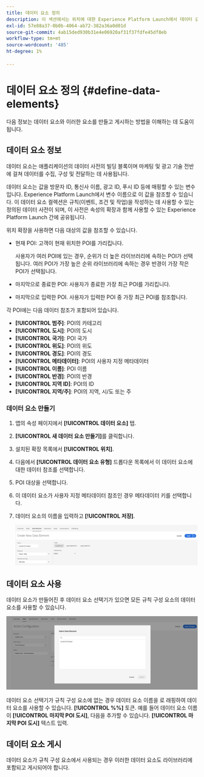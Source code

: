 ```yaml
---
title: 데이터 요소 정의
description: 이 섹션에서는 위치에 대한 Experience Platform Launch에서 데이터 요소를 만들고, 사용하고, 게시하는 방법에 대해 설명합니다.
exl-id: 57e88a37-0b0b-4064-ab72-382a36a0d01d
source-git-commit: 4ab15ded930b31e4e06920af31f37fdfe45df8eb
workflow-type: tm+mt
source-wordcount: '485'
ht-degree: 1%

---
```


# 데이터 요소 정의 {#define-data-elements}

다음 정보는 데이터 요소와 이러한 요소를 만들고 게시하는 방법을 이해하는 데 도움이 됩니다.

## 데이터 요소 정보

데이터 요소는 애플리케이션의 데이터 사전의 빌딩 블록이며 마케팅 및 광고 기술 전반에 걸쳐 데이터를 수집, 구성 및 전달하는 데 사용됩니다.

데이터 요소는 값을 방문자 ID, 통신사 이름, 광고 ID, 푸시 ID 등에 매핑할 수 있는 변수입니다. Experience Platform Launch에서 변수 이름으로 이 값을 참조할 수 있습니다. 이 데이터 요소 컬렉션은 규칙(이벤트, 조건 및 작업)을 작성하는 데 사용할 수 있는 정의된 데이터 사전이 되며, 이 사전은 속성의 확장과 함께 사용할 수 있는 Experience Platform Launch 간에 공유됩니다.

위치 확장을 사용하면 다음 대상의 값을 참조할 수 있습니다.

* 현재 POI: 고객이 현재 위치한 POI를 가리킵니다.

   사용자가 여러 POI에 있는 경우, 순위가 더 높은 라이브러리에 속하는 POI가 선택됩니다. 여러 POI가 가장 높은 순위 라이브러리에 속하는 경우 반경이 가장 작은 POI가 선택됩니다.
* 마지막으로 종료한 POI: 사용자가 종료한 가장 최근 POI를 가리킵니다.
* 마지막으로 입력한 POI. 사용자가 입력한 POI 중 가장 최근 POI를 참조합니다.

각 POI에는 다음 데이터 참조가 포함되어 있습니다.

* **[!UICONTROL 범주]**: POI의 카테고리
* **[!UICONTROL 도시]**: POI의 도시
* **[!UICONTROL 국가]**: POI 국가
* **[!UICONTROL 위도]**: POI의 위도
* **[!UICONTROL 경도]**: POI의 경도
* **[!UICONTROL 메타데이터]**: POI의 사용자 지정 메타데이터
* **[!UICONTROL 이름]**: POI 이름
* **[!UICONTROL 반경]**: POI의 반경
* **[!UICONTROL 지역 ID]**: POI의 ID
* **[!UICONTROL 지역/주]**: POI의 지역, 시/도 또는 주

### 데이터 요소 만들기

1. 앱의 속성 페이지에서 **[!UICONTROL 데이터 요소]** 탭.

1. **[!UICONTROL 새 데이터 요소 만들기]**&#x200B;를 클릭합니다.

1. 설치된 확장 목록에서 **[!UICONTROL 위치]**.

1. 다음에서 **[!UICONTROL 데이터 요소 유형]** 드롭다운 목록에서 이 데이터 요소에 대한 데이터 참조를 선택합니다.

1. POI 대상을 선택합니다.

1. 이 데이터 요소가 사용자 지정 메타데이터 참조인 경우 메타데이터 키를 선택합니다.

1. 데이터 요소의 이름을 입력하고 **[!UICONTROL 저장]**.

   ![데이터 요소 만들기](/help/assets/create-de-7-v3.png)


## 데이터 요소 사용

데이터 요소가 만들어진 후 데이터 요소 선택기가 있으면 모든 규칙 구성 요소의 데이터 요소를 사용할 수 있습니다.

![데이터 요소 사용](/help/assets/use-de-v2.png)

데이터 요소 선택기가 규칙 구성 요소에 없는 경우 데이터 요소 이름을 로 래핑하여 데이터 요소를 사용할 수 있습니다. **[!UICONTROL %%]** 토큰.
예를 들어 데이터 요소 이름이 **[!UICONTROL 마지막 POI 도시]**, 다음을 추가할 수 있습니다. **[!UICONTROL 마지막 POI 도시]** 텍스트 입력.


## 데이터 요소 게시

데이터 요소가 규칙 구성 요소에서 사용되는 경우 이러한 데이터 요소도 라이브러리에 포함되고 게시되어야 합니다.

